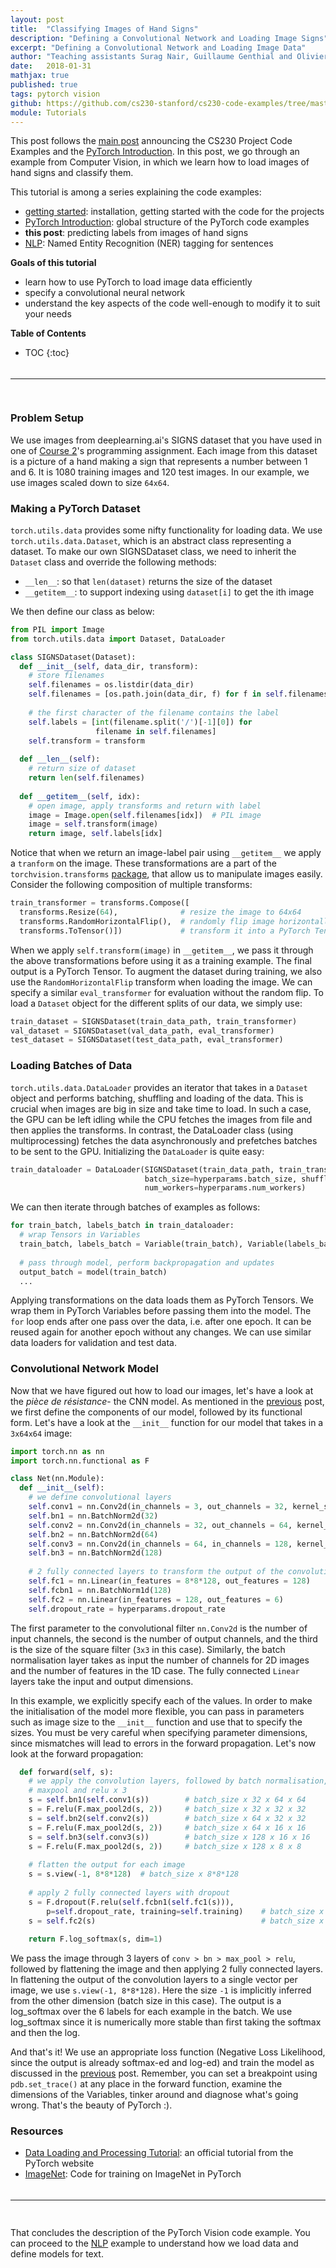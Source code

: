 ```yaml
---
layout: post
title:  "Classifying Images of Hand Signs"
description: "Defining a Convolutional Network and Loading Image Signs"
excerpt: "Defining a Convolutional Network and Loading Image Data"
author: "Teaching assistants Surag Nair, Guillaume Genthial and Olivier Moindrot"
date:   2018-01-31
mathjax: true
published: true
tags: pytorch vision
github: https://github.com/cs230-stanford/cs230-code-examples/tree/master/pytorch/vision
module: Tutorials
---
```


<!-- TODO: comment -->

This post follows the [main post][post-1] announcing the CS230 Project Code Examples and the [PyTorch Introduction][pt-start]. In this post, we go through an example from Computer Vision, in which we learn how to load images of hand signs and classify them.


This tutorial is among a series explaining the code examples:
<!-- #TODO: add here links to different posts -->
- [getting started][post-1]: installation, getting started with the code for the projects
- [PyTorch Introduction][pt-start]: global structure of the PyTorch code examples
- **this post**: predicting labels from images of hand signs
- [NLP][pt-nlp]: Named Entity Recognition (NER) tagging for sentences

__Goals of this tutorial__
- learn how to use PyTorch to load image data efficiently
- specify a convolutional neural network
- understand the key aspects of the code well-enough to modify it to suit your needs

__Table of Contents__

* TOC
{:toc}

<div style="height:5px;font-size:1px;">&nbsp;</div>

---
<div style="height:15px;font-size:1px;">&nbsp;</div>

### Problem Setup

We use images from deeplearning.ai's SIGNS dataset that you have used in one of [Course 2][course2]'s programming assignment. Each image from this dataset is a picture of a hand making a sign that represents a number between 1 and 6. It is 1080 training images and 120 test images. In our example, we use images scaled down to size `64x64`.


### Making a PyTorch Dataset

`torch.utils.data` provides some nifty functionality for loading data. We use `torch.utils.data.Dataset`, which is an abstract class representing a dataset. To make our own SIGNSDataset class, we need to inherit the `Dataset` class and override the following methods:
- `__len__`: so that `len(dataset)` returns the size of the dataset
- `__getitem__`: to support indexing using `dataset[i]` to get the ith image

We then define our class as below:
```python
from PIL import Image
from torch.utils.data import Dataset, DataLoader

class SIGNSDataset(Dataset):
  def __init__(self, data_dir, transform):      
    # store filenames
    self.filenames = os.listdir(data_dir)
    self.filenames = [os.path.join(data_dir, f) for f in self.filenames]
      
    # the first character of the filename contains the label
    self.labels = [int(filename.split('/')[-1][0]) for
                   filename in self.filenames]
    self.transform = transform
      
  def __len__(self):
    # return size of dataset
    return len(self.filenames)
      
  def __getitem__(self, idx):
    # open image, apply transforms and return with label
    image = Image.open(self.filenames[idx])  # PIL image
    image = self.transform(image)
    return image, self.labels[idx]
```

Notice that when we return an image-label pair using `__getitem__` we apply a `tranform` on the image. These transformations are a part of the `torchvision.transforms` [package](http://pytorch.org/docs/master/torchvision/transforms.html), that allow us to manipulate images easily. Consider the following composition of multiple transforms:

```python
train_transformer = transforms.Compose([
  transforms.Resize(64),              # resize the image to 64x64 
  transforms.RandomHorizontalFlip(),  # randomly flip image horizontally
  transforms.ToTensor()])             # transform it into a PyTorch Tensor
```

When we apply `self.transform(image)` in `__getitem__`, we pass it through the above transformations before using it as a training example. The final output is a PyTorch Tensor. To augment the dataset during training, we also use the `RandomHorizontalFlip` transform when loading the image. We can specify a similar `eval_transformer` for evaluation without the random flip. To load a `Dataset` object for the different splits of our data, we simply use:

```python
train_dataset = SIGNSDataset(train_data_path, train_transformer)
val_dataset = SIGNSDataset(val_data_path, eval_transformer)
test_dataset = SIGNSDataset(test_data_path, eval_transformer)
```

### Loading Batches of Data

`torch.utils.data.DataLoader` provides an iterator that takes in a `Dataset` object and performs batching, shuffling and loading of the data. This is crucial when images are big in size and take time to load. In such a case, the GPU can be left idling while the CPU fetches the images from file and then applies the transforms. In contrast, the DataLoader class (using multiprocessing) fetches the data asynchronously and prefetches batches to be sent to the GPU. Initializing the `DataLoader` is quite easy:

```python
train_dataloader = DataLoader(SIGNSDataset(train_data_path, train_transformer), 
                              batch_size=hyperparams.batch_size, shuffle=True,
                              num_workers=hyperparams.num_workers)
```

We can then iterate through batches of examples as follows:
```python
for train_batch, labels_batch in train_dataloader:
  # wrap Tensors in Variables
  train_batch, labels_batch = Variable(train_batch), Variable(labels_batch)
  
  # pass through model, perform backpropagation and updates
  output_batch = model(train_batch)
  ...
```

Applying transformations on the data loads them as PyTorch Tensors. We wrap them in PyTorch Variables before passing them into the model. The `for` loop ends after one pass over the data, i.e. after one epoch. It can be reused again for another epoch without any changes. We can use similar data loaders for validation and test data.

### Convolutional Network Model

Now that we have figured out how to load our images, let's have a look at the *pièce de résistance*- the CNN model. As mentioned in the [previous][pt-start] post, we first define the components of our model, followed by its functional form. Let's have a look at the `__init__` function for our model that takes in a `3x64x64` image:

```python
import torch.nn as nn
import torch.nn.functional as F

class Net(nn.Module):
  def __init__(self):
    # we define convolutional layers 
    self.conv1 = nn.Conv2d(in_channels = 3, out_channels = 32, kernel_size = 3, strid = 1, padding = 1)
    self.bn1 = nn.BatchNorm2d(32)
    self.conv2 = nn.Conv2d(in_channels = 32, out_channels = 64, kernel_size = 3, stride = 1, padding = 1)
    self.bn2 = nn.BatchNorm2d(64)
    self.conv3 = nn.Conv2d(in_channels = 64, in_channels = 128, kernel_size = 3, stride  1, padding = 1)
    self.bn3 = nn.BatchNorm2d(128)
            
    # 2 fully connected layers to transform the output of the convolution layers to the final output
    self.fc1 = nn.Linear(in_features = 8*8*128, out_features = 128)
    self.fcbn1 = nn.BatchNorm1d(128)
    self.fc2 = nn.Linear(in_features = 128, out_features = 6)       
    self.dropout_rate = hyperparams.dropout_rate
```

The first parameter to the convolutional filter `nn.Conv2d` is the number of input channels, the second is the number of output channels, and the third is the size of the square filter (`3x3` in this case). Similarly, the batch normalisation layer takes as input the number of channels for 2D images and the number of features in the 1D case. The fully connected `Linear` layers take  the input and output dimensions.

In this example, we explicitly specify each of the values. In order to make the initialisation of the model more flexible, you can pass in parameters such as image size to the `__init__` function and use that to specify the sizes. You must be very careful when specifying parameter dimensions, since mismatches will lead to errors in the forward propagation. Let's now look at the forward propagation:

```python
  def forward(self, s):
    # we apply the convolution layers, followed by batch normalisation, 
    # maxpool and relu x 3
    s = self.bn1(self.conv1(s))        # batch_size x 32 x 64 x 64
    s = F.relu(F.max_pool2d(s, 2))     # batch_size x 32 x 32 x 32
    s = self.bn2(self.conv2(s))        # batch_size x 64 x 32 x 32
    s = F.relu(F.max_pool2d(s, 2))     # batch_size x 64 x 16 x 16
    s = self.bn3(self.conv3(s))        # batch_size x 128 x 16 x 16
    s = F.relu(F.max_pool2d(s, 2))     # batch_size x 128 x 8 x 8
            
    # flatten the output for each image
    s = s.view(-1, 8*8*128)  # batch_size x 8*8*128
            
    # apply 2 fully connected layers with dropout
    s = F.dropout(F.relu(self.fcbn1(self.fc1(s))), 
        p=self.dropout_rate, training=self.training)    # batch_size x 128
    s = self.fc2(s)                                     # batch_size x 6
            
    return F.log_softmax(s, dim=1)
```

We pass the image through 3 layers of `conv > bn > max_pool > relu`, followed by flattening the image and then applying 2 fully connected layers. In flattening the output of the convolution layers to a single vector per image, we use `s.view(-1, 8*8*128)`. Here the size `-1` is implicitly inferred from the other dimension (batch size in this case). The output is a log\_softmax over the 6 labels for each example in the batch. We use log\_softmax since it is numerically more stable than first taking the softmax and then the log.

And that's it! We use an appropriate loss function (Negative Loss Likelihood, since the output is already softmax-ed and log-ed) and train the model as discussed in the [previous][pt-start] post. Remember, you can set a breakpoint using `pdb.set_trace()` at any place in the forward function, examine the dimensions of the Variables, tinker around and diagnose what's going wrong. That's the beauty of PyTorch :).

### Resources
- [Data Loading and Processing Tutorial](http://pytorch.org/tutorials/beginner/data_loading_tutorial.html): an official tutorial from the PyTorch website
- [ImageNet](https://github.com/pytorch/examples/blob/master/imagenet/main.py): Code for training on ImageNet in PyTorch

<div style="height:5px;font-size:1px;">&nbsp;</div>

---

<div style="height:15px;font-size:1px;">&nbsp;</div>

That concludes the description of the PyTorch Vision code example. You can proceed to the [NLP][pt-nlp] example to understand how we load data and define models for text.
 
<!-- TODO : have convention for links to code as well as actually include some links -->
<!-- Links -->
[github]: https://github.com/cs230-stanford/cs230-code-examples
[post-1]: https://cs230-stanford.github.io/project-code-examples.html
[pt-start]: https://cs230-stanford.github.io/pytorch-getting-started.html
[pt-nlp]: https://cs230-stanford.github.io/pytorch-nlp.html
[course2]: https://www.coursera.org/learn/deep-neural-network
